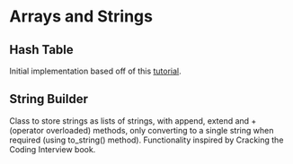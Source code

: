 # Arrays and Strings

## Hash Table

Initial implementation based off of this [tutorial](https://www.interviewbreeze.com/learn/hash-table-implementation/).

## String Builder

Class to store strings as lists of strings, with append, extend and + (operator overloaded) methods, only converting to a single string when required (using to_string() method). Functionality inspired by Cracking the Coding Interview book.